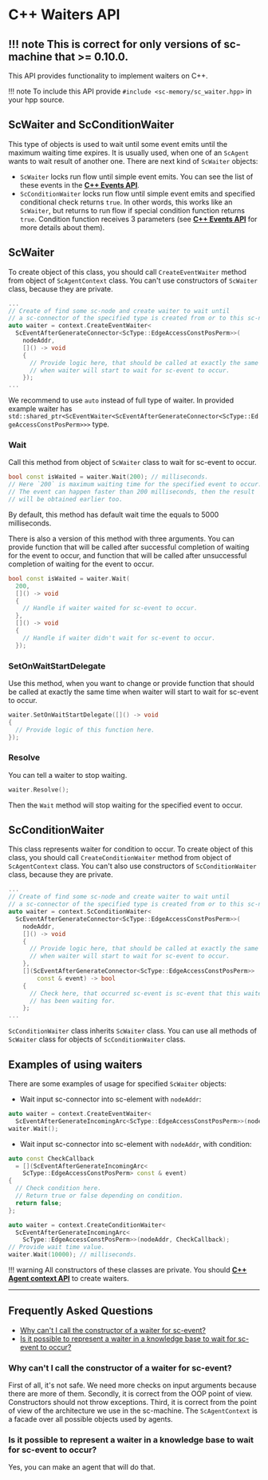 # **C++ Waiters API**

!!! note
    This is correct for only versions of sc-machine that >= 0.10.0.
--- 

This API provides functionality to implement waiters on C++.

!!! note
    To include this API provide `#include <sc-memory/sc_waiter.hpp>` in your hpp source.

## **ScWaiter** and **ScConditionWaiter**

This type of objects is used to wait until some event emits until the maximum waiting time expires. It is usually used, when one of an `ScAgent` wants to wait result of another one. There are next kind of `ScWaiter` objects:

* `ScWaiter` locks run flow until simple event emits. You can see the list of these events in the [**C++ Events API**](events.md).
* `ScConditionWaiter` locks run flow until simple event emits and specified conditional check returns `true`. In other
  words, this works like an `ScWaiter`, but returns to run flow if special condition function returns `true`. Condition
  function receives 3 parameters (see [**C++ Events API**](events.md) for more details about them).

## **ScWaiter**

To create object of this class, you should call `CreateEventWaiter` method from object of `ScAgentContext` class. You can't use constructors of `ScWaiter` class, because they are private.

```cpp
...
// Create of find some sc-node and create waiter to wait until 
// a sc-connector of the specified type is created from or to this sc-node.
auto waiter = context.CreateEventWaiter<
  ScEventAfterGenerateConnector<ScType::EdgeAccessConstPosPerm>>(
    nodeAddr,
    []() -> void
    {
      // Provide logic here, that should be called at exactly the same time 
      // when waiter will start to wait for sc-event to occur.
    });
...
```

We recommend to use `auto` instead of full type of waiter. In provided example waiter has `std::shared_ptr<ScEventWaiter<ScEventAfterGenerateConnector<ScType::EdgeAccessConstPosPerm>>>` type.

### **Wait**

Call this method from object of `ScWaiter` class to wait for sc-event to occur.

```cpp
bool const isWaited = waiter.Wait(200); // milliseconds.
// Here `200` is maximum waiting time for the specified event to occur.
// The event can happen faster than 200 milliseconds, then the result 
// will be obtained earlier too.
```

By default, this method has default wait time the equals to 5000 milliseconds.

There is also a version of this method with three arguments. You can provide function that will be called after successful completion of waiting for the event to occur, and function that will be called after unsuccessful completion of waiting for the event to occur.

```cpp
bool const isWaited = waiter.Wait(
  200, 
  []() -> void
  {
    // Handle if waiter waited for sc-event to occur.
  },
  []() -> void
  {
    // Handle if waiter didn't wait for sc-event to occur.
  });
```

### **SetOnWaitStartDelegate**

Use this method, when you want to change or provide function that should be called at exactly the same time when waiter will start to wait for sc-event to occur.

```cpp
waiter.SetOnWaitStartDelegate([]() -> void
{
  // Provide logic of this function here.
});
```

### **Resolve**

You can tell a waiter to stop waiting.

```cpp
waiter.Resolve();
```

Then the `Wait` method will stop waiting for the specified event to occur.

## **ScConditionWaiter**

This class represents waiter for condition to occur. To create object of this class, you should call `CreateConditionWaiter` method from object of `ScAgentContext` class. You can't also use constructors of `ScConditionWaiter` class, because they are private.

```cpp
...
// Create of find some sc-node and create waiter to wait until 
// a sc-connector of the specified type is created from or to this sc-node.
auto waiter = context.ScConditionWaiter<
  ScEventAfterGenerateConnector<ScType::EdgeAccessConstPosPerm>>(
    nodeAddr,
    []() -> void
    {
      // Provide logic here, that should be called at exactly the same time 
      // when waiter will start to wait for sc-event to occur.
    },
    [](ScEventAfterGenerateConnector<ScType::EdgeAccessConstPosPerm>> 
        const & event) -> bool
    {
      // Check here, that occurred sc-event is sc-event that this waiter 
      // has been waiting for.
    };
...
```

`ScConditionWaiter` class inherits `ScWaiter` class. You can use all methods of `ScWaiter` class for objects of `ScConditionWaiter` class.

## **Examples of using waiters**

There are some examples of usage for specified `ScWaiter` objects:

* Wait input sc-connector into sc-element with `nodeAddr`:

```cpp
auto waiter = context.CreateEventWaiter<
  ScEventAfterGenerateIncomingArc<ScType::EdgeAccessConstPosPerm>>(nodeAddr);
waiter.Wait();
```

* Wait input sc-connector into sc-element with `nodeAddr`, with condition:

```cpp
auto const CheckCallback 
  = [](ScEventAfterGenerateIncomingArc<
    ScType::EdgeAccessConstPosPerm> const & event)
{
  // Check condition here.
  // Return true or false depending on condition.
  return false;
};

auto waiter = context.CreateConditionWaiter<
  ScEventAfterGenerateIncomingArc<
    ScType::EdgeAccessConstPosPerm>>(nodeAddr, CheckCallback);
// Provide wait time value.
waiter.Wait(10000); // milliseconds.
```

!!! warning
    All constructors of these classes are private. You should [**C++ Agent context API**](agent_context.md) to create waiters.

--- 

## **Frequently Asked Questions**

<!-- no toc -->
- [Why can't I call the constructor of a waiter for sc-event?](#why-cant-i-call-the-constructor-of-a-waiter-for-sc-event)
- [Is it possible to represent a waiter in a knowledge base to wait for sc-event to occur?](#is-it-possible-to-represent-a-waiter-in-a-knowledge-base-to-wait-for-sc-event-to-occur)

### **Why can't I call the constructor of a waiter for sc-event?**

First of all, it's not safe. We need more checks on input arguments because there are more of them. Secondly, it is correct from the OOP point of view. Constructors should not throw exceptions. Third, it is correct from the point of view of the architecture we use in the sc-machine. The `ScAgentContext` is a facade over all possible objects used by agents.

### **Is it possible to represent a waiter in a knowledge base to wait for sc-event to occur?**

Yes, you can make an agent that will do that.
